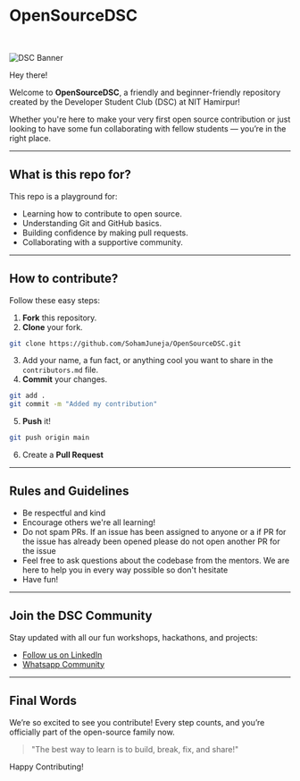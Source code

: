 # OpenSourceDSC

<br>

![DSC Banner](https://gdscjgec.github.io/assets/logo.png)

Hey there!

Welcome to **OpenSourceDSC**, a friendly and beginner-friendly repository created by the Developer Student Club (DSC) at NIT Hamirpur!

Whether you're here to make your very first open source contribution or just looking to have some fun collaborating with fellow students — you’re in the right place.

---

## What is this repo for?

This repo is a playground for:

- Learning how to contribute to open source.
- Understanding Git and GitHub basics.
- Building confidence by making pull requests.
- Collaborating with a supportive community.

---

## How to contribute?

Follow these easy steps:

1. **Fork** this repository.
2. **Clone** your fork.

```bash
git clone https://github.com/SohamJuneja/OpenSourceDSC.git
```

3. Add your name, a fun fact, or anything cool you want to share in the `contributors.md` file.
4. **Commit** your changes.

```bash
git add .
git commit -m "Added my contribution"
```

5. **Push** it!

```bash
git push origin main
```

6. Create a **Pull Request**

---

## Rules and Guidelines

- Be respectful and kind
- Encourage others we're all learning!
- Do not spam PRs. If an issue has been assigned to anyone or a if PR for the issue has already been opened please do not open another PR for the issue
- Feel free to ask questions about the codebase from the mentors. We are here to help you in every way possible so don't hesitate
- Have fun!

---

## Join the DSC Community

Stay updated with all our fun workshops, hackathons, and projects:

- [Follow us on LinkedIn](https://www.linkedin.com/company/dsc-nit-hamirpur/)
- [Whatsapp Community](https://chat.whatsapp.com/InWuiwmPzEE8qh3XUYUWLY)

---

## Final Words

We’re so excited to see you contribute! Every step counts, and you’re officially part of the open-source family now.

> "The best way to learn is to build, break, fix, and share!"

Happy Contributing!
